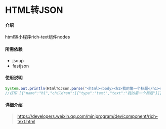 # HTML转JSON

#### 介绍
html转小程序rich-text组件nodes

#### 所需依赖

- jsoup
- fastjson

#### 使用说明

``` java
System.out.println(HtmlToJson.parse("<html><body><h1>我的第一个标题</h1><p>我的第一个段落。</p></body></html>"));
//打印 [{"name":"h1","children":[{"type":"text","text":"我的第一个标题"}]},{"name":"p","children":[{"type":"text","text":"我的第一个段落。"}]}]
```

#### 详细介绍

> https://developers.weixin.qq.com/miniprogram/dev/component/rich-text.html

